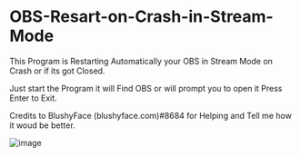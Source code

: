 # OBS-Resart-on-Crash-in-Stream-Mode

This Program is Restarting Automatically your OBS in Stream Mode on Crash or if its got Closed.

Just start the Program it will Find OBS or will prompt you to open it Press Enter to Exit.

Credits to BlushyFace (blushyface.com)#8684 for Helping and Tell me how it woud be better.

![image](https://user-images.githubusercontent.com/66265360/134778698-6501d845-c28f-422f-a7c1-8dd465c81630.png)
